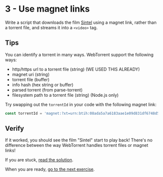 # 3 - Use magnet links

Write a script that downloads the film [Sintel](https://webtorrent.io/torrents/sintel.torrent) using a magnet link, rather than a torrent file, and streams it into a `<video>` tag.

## Tips

You can identify a torrent in many ways. WebTorrent support the following ways:

- http/https url to a torrent file (string) (WE USED THIS ALREADY)
- magnet uri (string)
- torrent file (buffer)
- info hash (hex string or buffer)
- parsed torrent (from parse-torrent)
- filesystem path to a torrent file (string) (Node.js only)

Try swapping out the `torrentId` in your code with the following magnet link:

```js
const torrentId = 'magnet:?xt=urn:btih:08ada5a7a6183aae1e09d831df6748d566095a10&dn=Sintel&tr=udp%3A%2F%2Fexplodie.org%3A6969&tr=udp%3A%2F%2Ftracker.coppersurfer.tk%3A6969&tr=udp%3A%2F%2Ftracker.empire-js.us%3A1337&tr=udp%3A%2F%2Ftracker.leechers-paradise.org%3A6969&tr=udp%3A%2F%2Ftracker.opentrackr.org%3A1337&tr=wss%3A%2F%2Ftracker.btorrent.xyz&tr=wss%3A%2F%2Ftracker.fastcast.nz&tr=wss%3A%2F%2Ftracker.openwebtorrent.com&ws=https%3A%2F%2Fwebtorrent.io%2Ftorrents%2F&xs=https%3A%2F%2Fwebtorrent.io%2Ftorrents%2Fsintel.torrent'
```

## Verify

If it worked, you should see the film "Sintel" start to play back! There's no difference between the way WebTorrent handles torrent files or magnet links!

If you are stuck, [read the solution](https://codepen.io/ferossity/pen/VwvOJob?editors=1010).

When you are ready, [go to the next exercise](04.md).
